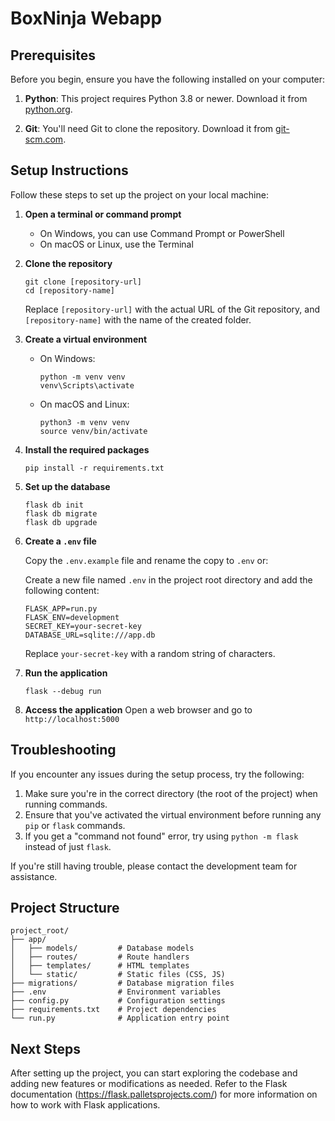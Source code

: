 # BoxNinja Webapp

## Prerequisites

Before you begin, ensure you have the following installed on your computer:

1. **Python**: This project requires Python 3.8 or newer. Download it from [python.org](https://www.python.org/downloads/).

2. **Git**: You'll need Git to clone the repository. Download it from [git-scm.com](https://git-scm.com/downloads).

## Setup Instructions

Follow these steps to set up the project on your local machine:

1. **Open a terminal or command prompt**
   - On Windows, you can use Command Prompt or PowerShell
   - On macOS or Linux, use the Terminal

2. **Clone the repository**
   ```
   git clone [repository-url]
   cd [repository-name]
   ```
   Replace `[repository-url]` with the actual URL of the Git repository, and `[repository-name]` with the name of the created folder.

3. **Create a virtual environment**
   - On Windows:
     ```
     python -m venv venv
     venv\Scripts\activate
     ```
   - On macOS and Linux:
     ```
     python3 -m venv venv
     source venv/bin/activate
     ```

4. **Install the required packages**
   ```
   pip install -r requirements.txt
   ```

5. **Set up the database**
   ```
   flask db init
   flask db migrate
   flask db upgrade
   ```

6. **Create a `.env` file**

   Copy the `.env.example` file and rename the copy to `.env` or:

   Create a new file named `.env` in the project root directory and add the following content:
   ```
   FLASK_APP=run.py
   FLASK_ENV=development
   SECRET_KEY=your-secret-key
   DATABASE_URL=sqlite:///app.db
   ```
   Replace `your-secret-key` with a random string of characters.

7. **Run the application**
   ```
   flask --debug run
   ```

8. **Access the application**
   Open a web browser and go to `http://localhost:5000`

## Troubleshooting

If you encounter any issues during the setup process, try the following:

1. Make sure you're in the correct directory (the root of the project) when running commands.
2. Ensure that you've activated the virtual environment before running any `pip` or `flask` commands.
3. If you get a "command not found" error, try using `python -m flask` instead of just `flask`.

If you're still having trouble, please contact the development team for assistance.

## Project Structure

```
project_root/
├── app/
│   ├── models/         # Database models
│   ├── routes/         # Route handlers
│   ├── templates/      # HTML templates
│   └── static/         # Static files (CSS, JS)
├── migrations/         # Database migration files
├── .env                # Environment variables
├── config.py           # Configuration settings
├── requirements.txt    # Project dependencies
└── run.py              # Application entry point
```

## Next Steps

After setting up the project, you can start exploring the codebase and adding new features or modifications as needed. Refer to the Flask documentation (https://flask.palletsprojects.com/) for more information on how to work with Flask applications.
